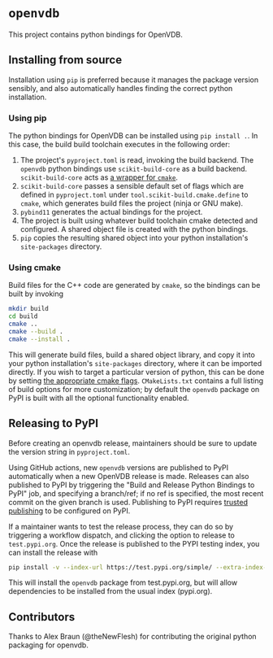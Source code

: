 # `openvdb`

This project contains python bindings for OpenVDB.

## Installing from source

Installation using `pip` is preferred because it manages the package version
sensibly, and also automatically handles finding the correct python
installation.

### Using pip

The python bindings for OpenVDB can be installed using `pip install .`. In this
case, the build build toolchain executes in the following order:

1. The project's `pyproject.toml` is read, invoking the build backend. The
   `openvdb` python bindings use `scikit-build-core` as a build backend.
   `scikit-build-core` acts as [a wrapper for `cmake`][scikit-build-core].
3. `scikit-build-core` passes a sensible default set of flags which are defined
   in `pyproject.toml` under `tool.scikit-build.cmake.define` to `cmake`, which
   generates build files the project (ninja or GNU make).
4. `pybind11` generates the actual bindings for the project.
5. The project is built using whatever build toolchain cmake detected and
   configured. A shared object file is created with the python bindings.
6. `pip` copies the resulting shared object into your python installation's
   `site-packages` directory.

### Using cmake

Build files for the C++ code are generated by `cmake`, so the bindings can be
built by invoking

```bash
mkdir build
cd build
cmake ..
cmake --build .
cmake --install .
```

This will generate build files, build a shared object library, and copy it into
your python installation's `site-packages` directory, where it can be imported
directly. If you wish to target a particular version of python, this can be done
by setting [the appropriate cmake flags][cmake_flags]. `CMakeLists.txt` contains
a full listing of build options for more customization; by default the `openvdb`
package on PyPI is built with all the optional functionality enabled.

## Releasing to PyPI

Before creating an openvdb release, maintainers should be sure to update the
version string in `pyproject.toml`.

Using GitHub actions, new `openvdb` versions are published to PyPI automatically
when a new OpenVDB release is made. Releases can also published to PyPI by
triggering the "Build and Release Python Bindings to PyPI" job, and specifying a
branch/ref; if no ref is specified, the most recent commit on the given branch
is used. Publishing to PyPI requires [trusted publishing][publishing] to be
configured on PyPI.

If a maintainer wants to test the release process, they can do so by triggering
a workflow dispatch, and clicking the option to release to `test.pypi.org`. Once
the release is published to the PYPI testing index, you can install the release
with

```bash
pip install -v --index-url https://test.pypi.org/simple/ --extra-index-url https://pypi.org/simple/ openvdb
```

This will install the `openvdb` package from test.pypi.org, but will allow
dependencies to be installed from the usual index (pypi.org).

## Contributors

Thanks to Alex Braun (@theNewFlesh) for contributing the original python
packaging for openvdb.

[scikit-build-core]: https://github.com/scikit-build/scikit-build-core
[cmake_flags]: https://cmake.org/cmake/help/latest/module/FindPython.html
[publishing]: https://docs.pypi.org/trusted-publishers/
